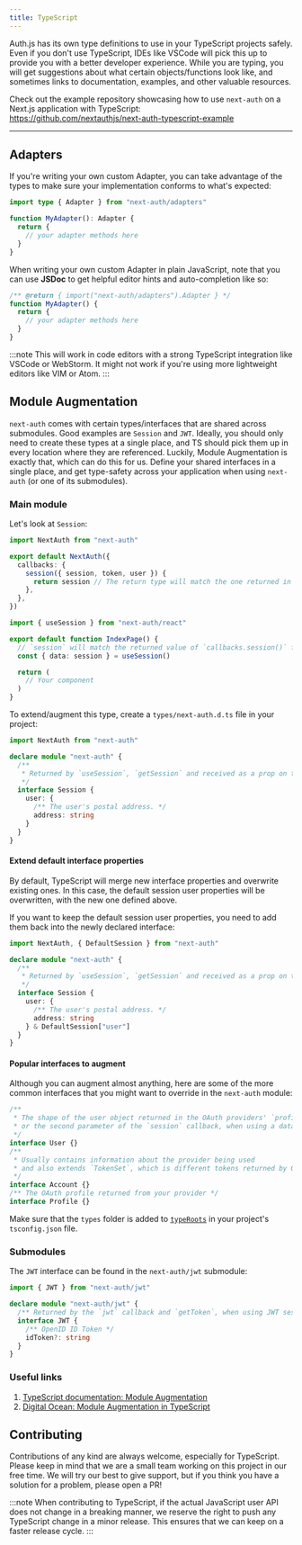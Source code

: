 ```yaml
---
title: TypeScript
---
```


Auth.js has its own type definitions to use in your TypeScript projects safely. Even if you don't use TypeScript, IDEs like VSCode will pick this up to provide you with a better developer experience. While you are typing, you will get suggestions about what certain objects/functions look like, and sometimes links to documentation, examples, and other valuable resources.

Check out the example repository showcasing how to use `next-auth` on a Next.js application with TypeScript:  
https://github.com/nextauthjs/next-auth-typescript-example

---

## Adapters

If you're writing your own custom Adapter, you can take advantage of the types to make sure your implementation conforms to what's expected:

```ts
import type { Adapter } from "next-auth/adapters"

function MyAdapter(): Adapter {
  return {
    // your adapter methods here
  }
}
```

When writing your own custom Adapter in plain JavaScript, note that you can use **JSDoc** to get helpful editor hints and auto-completion like so:

```js
/** @return { import("next-auth/adapters").Adapter } */
function MyAdapter() {
  return {
    // your adapter methods here
  }
}
```

:::note
This will work in code editors with a strong TypeScript integration like VSCode or WebStorm. It might not work if you're using more lightweight editors like VIM or Atom.
:::

## Module Augmentation

`next-auth` comes with certain types/interfaces that are shared across submodules. Good examples are `Session` and `JWT`. Ideally, you should only need to create these types at a single place, and TS should pick them up in every location where they are referenced. Luckily, Module Augmentation is exactly that, which can do this for us. Define your shared interfaces in a single place, and get type-safety across your application when using `next-auth` (or one of its submodules).

### Main module

Let's look at `Session`:

```ts title="pages/api/auth/[...nextauth].ts"
import NextAuth from "next-auth"

export default NextAuth({
  callbacks: {
    session({ session, token, user }) {
      return session // The return type will match the one returned in `useSession()`
    },
  },
})
```

```ts title="pages/index.ts"
import { useSession } from "next-auth/react"

export default function IndexPage() {
  // `session` will match the returned value of `callbacks.session()` from `NextAuth()`
  const { data: session } = useSession()

  return (
    // Your component
  )
}
```

To extend/augment this type, create a `types/next-auth.d.ts` file in your project:

```ts title="types/next-auth.d.ts"
import NextAuth from "next-auth"

declare module "next-auth" {
  /**
   * Returned by `useSession`, `getSession` and received as a prop on the `SessionProvider` React Context
   */
  interface Session {
    user: {
      /** The user's postal address. */
      address: string
    }
  }
}
```

#### Extend default interface properties

By default, TypeScript will merge new interface properties and overwrite existing ones. In this case, the default session user properties will be overwritten, with the new one defined above.

If you want to keep the default session user properties, you need to add them back into the newly declared interface:

```ts title="types/next-auth.d.ts"
import NextAuth, { DefaultSession } from "next-auth"

declare module "next-auth" {
  /**
   * Returned by `useSession`, `getSession` and received as a prop on the `SessionProvider` React Context
   */
  interface Session {
    user: {
      /** The user's postal address. */
      address: string
    } & DefaultSession["user"]
  }
}
```

#### Popular interfaces to augment

Although you can augment almost anything, here are some of the more common interfaces that you might want to override in the `next-auth` module:

```ts
/**
 * The shape of the user object returned in the OAuth providers' `profile` callback,
 * or the second parameter of the `session` callback, when using a database.
 */
interface User {}
/**
 * Usually contains information about the provider being used
 * and also extends `TokenSet`, which is different tokens returned by OAuth Providers.
 */
interface Account {}
/** The OAuth profile returned from your provider */
interface Profile {}
```

Make sure that the `types` folder is added to [`typeRoots`](https://www.typescriptlang.org/tsconfig/#typeRoots) in your project's `tsconfig.json` file.

### Submodules

The `JWT` interface can be found in the `next-auth/jwt` submodule:

```ts title="types/next-auth.d.ts"
import { JWT } from "next-auth/jwt"

declare module "next-auth/jwt" {
  /** Returned by the `jwt` callback and `getToken`, when using JWT sessions */
  interface JWT {
    /** OpenID ID Token */
    idToken?: string
  }
}
```

### Useful links

1. [TypeScript documentation: Module Augmentation](https://www.typescriptlang.org/docs/handbook/declaration-merging.html#module-augmentation)
2. [Digital Ocean: Module Augmentation in TypeScript](https://www.digitalocean.com/community/tutorials/typescript-module-augmentation)

## Contributing

Contributions of any kind are always welcome, especially for TypeScript. Please keep in mind that we are a small team working on this project in our free time. We will try our best to give support, but if you think you have a solution for a problem, please open a PR!

:::note
When contributing to TypeScript, if the actual JavaScript user API does not change in a breaking manner, we reserve the right to push any TypeScript change in a minor release. This ensures that we can keep on a faster release cycle.
:::
